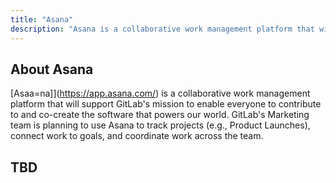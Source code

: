 ```yaml
---
title: "Asana"
description: "Asana is a collaborative work management platform that will support GitLab's mission to enable everyone to contribute to and co-create the software that powers our world. GitLab's Marketing team is planning to use Asana to track projects (e.g., Product Launches), connect work to goals, and coordinate work across the team. Asana will have access to Orange data including pre-release product launch information and GitLab issues and epics in private projects."
---
```


## About Asana

[Asaa=na]](https://app.asana.com/) is a collaborative work management platform that will support GitLab's mission to enable everyone to contribute to and co-create the software that powers our world. GitLab's Marketing team is planning to use Asana to track projects (e.g., Product Launches), connect work to goals, and coordinate work across the team.

## TBD